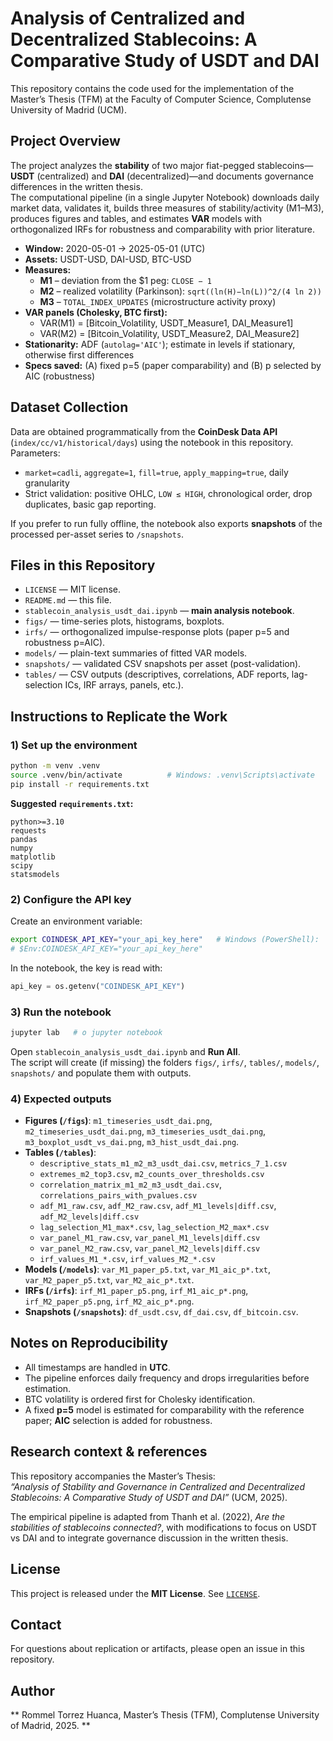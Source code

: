 # Analysis of Centralized and Decentralized Stablecoins: A Comparative Study of USDT and DAI

This repository contains the code used for the implementation of the Master’s Thesis (TFM) at the Faculty of Computer Science, Complutense University of Madrid (UCM).

## Project Overview
The project analyzes the **stability** of two major fiat-pegged stablecoins—**USDT** (centralized) and **DAI** (decentralized)—and documents governance differences in the written thesis.  
The computational pipeline (in a single Jupyter Notebook) downloads daily market data, validates it, builds three measures of stability/activity (M1–M3), produces figures and tables, and estimates **VAR** models with orthogonalized IRFs for robustness and comparability with prior literature.

- **Window:** 2020-05-01 → 2025-05-01 (UTC)  
- **Assets:** USDT-USD, DAI-USD, BTC-USD  
- **Measures:**  
  - **M1** – deviation from the $1 peg: `CLOSE − 1`  
  - **M2** – realized volatility (Parkinson): `sqrt((ln(H)−ln(L))^2/(4 ln 2))`  
  - **M3** – `TOTAL_INDEX_UPDATES` (microstructure activity proxy)  
- **VAR panels (Cholesky, BTC first):**  
  - VAR(M1) = [Bitcoin_Volatility, USDT_Measure1, DAI_Measure1]  
  - VAR(M2) = [Bitcoin_Volatility, USDT_Measure2, DAI_Measure2]  
- **Stationarity:** ADF (`autolag='AIC'`); estimate in levels if stationary, otherwise first differences  
- **Specs saved:** (A) fixed p=5 (paper comparability) and (B) p selected by AIC (robustness)


## Dataset Collection
Data are obtained programmatically from the **CoinDesk Data API** (`index/cc/v1/historical/days`) using the notebook in this repository. Parameters:
- `market=cadli`, `aggregate=1`, `fill=true`, `apply_mapping=true`, daily granularity
- Strict validation: positive OHLC, `LOW ≤ HIGH`, chronological order, drop duplicates, basic gap reporting.

If you prefer to run fully offline, the notebook also exports **snapshots** of the processed per-asset series to `/snapshots`.

## Files in this Repository
- `LICENSE` — MIT license.  
- `README.md` — this file.  
- `stablecoin_analysis_usdt_dai.ipynb` — **main analysis notebook**.  
- `figs/` — time-series plots, histograms, boxplots.  
- `irfs/` — orthogonalized impulse-response plots (paper p=5 and robustness p=AIC).  
- `models/` — plain-text summaries of fitted VAR models.  
- `snapshots/` — validated CSV snapshots per asset (post-validation).  
- `tables/` — CSV outputs (descriptives, correlations, ADF reports, lag-selection ICs, IRF arrays, panels, etc.).

## Instructions to Replicate the Work

### 1) Set up the environment
```bash
python -m venv .venv
source .venv/bin/activate          # Windows: .venv\Scripts\activate
pip install -r requirements.txt
```

**Suggested `requirements.txt`:**
```
python>=3.10
requests
pandas
numpy
matplotlib
scipy
statsmodels
```

### 2) Configure the API key
Create an environment variable:
```bash
export COINDESK_API_KEY="your_api_key_here"   # Windows (PowerShell):
# $Env:COINDESK_API_KEY="your_api_key_here"
```
In the notebook, the key is read with:
```python
api_key = os.getenv("COINDESK_API_KEY")
```

### 3) Run the notebook
```bash
jupyter lab   # o jupyter notebook
```
Open `stablecoin_analysis_usdt_dai.ipynb` and **Run All**.  
The script will create (if missing) the folders `figs/`, `irfs/`, `tables/`, `models/`, `snapshots/` and populate them with outputs.

### 4) Expected outputs
- **Figures (`/figs`)**: `m1_timeseries_usdt_dai.png`, `m2_timeseries_usdt_dai.png`, `m3_timeseries_usdt_dai.png`, `m3_boxplot_usdt_vs_dai.png`, `m3_hist_usdt_dai.png`.
- **Tables (`/tables`)**: 
  - `descriptive_stats_m1_m2_m3_usdt_dai.csv`, `metrics_7_1.csv`  
  - `extremes_m2_top3.csv`, `m2_counts_over_thresholds.csv`  
  - `correlation_matrix_m1_m2_m3_usdt_dai.csv`, `correlations_pairs_with_pvalues.csv`  
  - `adf_M1_raw.csv`, `adf_M2_raw.csv`, `adf_M1_levels|diff.csv`, `adf_M2_levels|diff.csv`  
  - `lag_selection_M1_max*.csv`, `lag_selection_M2_max*.csv`  
  - `var_panel_M1_raw.csv`, `var_panel_M1_levels|diff.csv`  
  - `var_panel_M2_raw.csv`, `var_panel_M2_levels|diff.csv`  
  - `irf_values_M1_*.csv`, `irf_values_M2_*.csv`
- **Models (`/models`)**: `var_M1_paper_p5.txt`, `var_M1_aic_p*.txt`, `var_M2_paper_p5.txt`, `var_M2_aic_p*.txt`.
- **IRFs (`/irfs`)**: `irf_M1_paper_p5.png`, `irf_M1_aic_p*.png`, `irf_M2_paper_p5.png`, `irf_M2_aic_p*.png`.
- **Snapshots (`/snapshots`)**: `df_usdt.csv`, `df_dai.csv`, `df_bitcoin.csv`.

## Notes on Reproducibility
- All timestamps are handled in **UTC**.  
- The pipeline enforces daily frequency and drops irregularities before estimation.  
- BTC volatility is ordered first for Cholesky identification.  
- A fixed **p=5** model is estimated for comparability with the reference paper; **AIC** selection is added for robustness.

## Research context & references
This repository accompanies the Master’s Thesis:  
*“Analysis of Stability and Governance in Centralized and Decentralized Stablecoins: A Comparative Study of USDT and DAI”* (UCM, 2025).  

The empirical pipeline is adapted from Thanh et al. (2022), *Are the stabilities of stablecoins connected?*, with modifications to focus on USDT vs DAI and to integrate governance discussion in the written thesis.  

## License
This project is released under the **MIT License**. See [`LICENSE`](./LICENSE).

## Contact
For questions about replication or artifacts, please open an issue in this repository.

## Author
** Rommel Torrez Huanca, Master’s Thesis (TFM), Complutense University of Madrid, 2025. **

